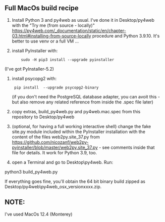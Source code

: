 ## Full MacOs build recipe
1. Install Python 3 and py4web as usual. I've done it in Desktop/py4web with the "Try me (from source - locally)" https://py4web.com/_documentation/static/en/chapter-03.html#installing-from-source-locally procedure and Python 3.9.10. It's better to use venv or a full VM ...

1. install PyInstaller with:

           sudo -H pip3 install --upgrade pyinstaller

(I've got PyInstaller-5.2)

1. install psycopg2 with:

        pip install  --upgrade psycopg2-binary
        
   (if you don't need the PostgreSQL database adapter, you can avoit this - but also remove any related reference from inside the .spec file later)

1. copy extras, build_py4web.py and py4web.mac.spec from this repository to Desktop/py4web

1. (optional, for having a full working interactive shell) change the fake site.py module included within the PyInstaller installation with the content of the files web2py.site_37.py
   from https://github.com/nicozanf/web2py-pyinstaller/blob/master/web2py.site_37.py - see comments inside that file for details. It work for Python 3.9, too.

1. open a Terminal and go to Desktop\py4web. Run:

python3 build_py4web.py

If everything goes fine, you'll obtain the 64 bit binary build zipped as Desktop/py4web\py4web_osx_versionxxxx.zip.


## NOTE:

I've used MacOs 12.4 (Monterey)


